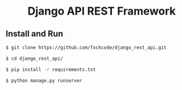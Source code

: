 <h1 align="center">Django API REST Framework</h1>

<h2>Install and Run</h2>

```bash
$ git clone https://github.com/fxckcode/django_rest_api.git

$ cd django_rest_api/

$ pip install -r requirements.txt

$ python manage.py runserver
```